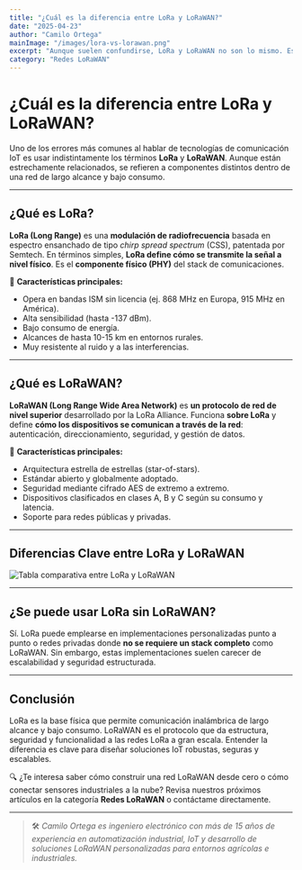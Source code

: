```yaml
---
title: "¿Cuál es la diferencia entre LoRa y LoRaWAN?"
date: "2025-04-23"
author: "Camilo Ortega"
mainImage: "/images/lora-vs-lorawan.png"
excerpt: "Aunque suelen confundirse, LoRa y LoRaWAN no son lo mismo. Esta entrada explica sus diferencias clave en arquitectura, aplicación y propósito dentro de una red IoT."
category: "Redes LoRaWAN"
---
```


# ¿Cuál es la diferencia entre LoRa y LoRaWAN?

Uno de los errores más comunes al hablar de tecnologías de comunicación IoT es usar indistintamente los términos **LoRa** y **LoRaWAN**. Aunque están estrechamente relacionados, se refieren a componentes distintos dentro de una red de largo alcance y bajo consumo.

---

## ¿Qué es LoRa?

**LoRa (Long Range)** es una **modulación de radiofrecuencia** basada en espectro ensanchado de tipo *chirp spread spectrum* (CSS), patentada por Semtech. En términos simples, **LoRa define cómo se transmite la señal a nivel físico**. Es el **componente físico (PHY)** del stack de comunicaciones.

🔧 **Características principales:**

- Opera en bandas ISM sin licencia (ej. 868 MHz en Europa, 915 MHz en América).
- Alta sensibilidad (hasta -137 dBm).
- Bajo consumo de energía.
- Alcances de hasta 10-15 km en entornos rurales.
- Muy resistente al ruido y a las interferencias.

---

## ¿Qué es LoRaWAN?

**LoRaWAN (Long Range Wide Area Network)** es **un protocolo de red de nivel superior** desarrollado por la LoRa Alliance. Funciona **sobre LoRa** y define **cómo los dispositivos se comunican a través de la red**: autenticación, direccionamiento, seguridad, y gestión de datos.

📡 **Características principales:**

- Arquitectura estrella de estrellas (star-of-stars).
- Estándar abierto y globalmente adoptado.
- Seguridad mediante cifrado AES de extremo a extremo.
- Dispositivos clasificados en clases A, B y C según su consumo y latencia.
- Soporte para redes públicas y privadas.

---

## Diferencias Clave entre LoRa y LoRaWAN

![Tabla comparativa entre LoRa y LoRaWAN](/images/Tabla-Lora.png)

---

## ¿Se puede usar LoRa sin LoRaWAN?

Sí. LoRa puede emplearse en implementaciones personalizadas punto a punto o redes privadas donde **no se requiere un stack completo** como LoRaWAN. Sin embargo, estas implementaciones suelen carecer de escalabilidad y seguridad estructurada.

---

## Conclusión

LoRa es la base física que permite comunicación inalámbrica de largo alcance y bajo consumo. LoRaWAN es el protocolo que da estructura, seguridad y funcionalidad a las redes LoRa a gran escala. Entender la diferencia es clave para diseñar soluciones IoT robustas, seguras y escalables.

🔍 ¿Te interesa saber cómo construir una red LoRaWAN desde cero o cómo conectar sensores industriales a la nube? Revisa nuestros próximos artículos en la categoría **Redes LoRaWAN** o contáctame directamente.

---

> 🛠️ *Camilo Ortega es ingeniero electrónico con más de 15 años de experiencia en automatización industrial, IoT y desarrollo de soluciones LoRaWAN personalizadas para entornos agrícolas e industriales.*
